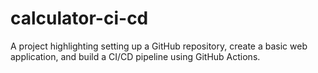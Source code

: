 # calculator-ci-cd
A project highlighting setting up a GitHub repository, create a basic web application, and build a CI/CD pipeline using GitHub Actions.
